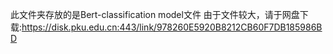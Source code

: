 此文件夹存放的是Bert-classification model文件
由于文件较大，请于网盘下载:https://disk.pku.edu.cn:443/link/978260E5920B8212CB60F7DB185986BD

